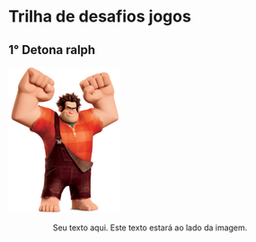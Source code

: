 # Trilha de desafios jogos
## 1° Detona ralph

<div display="flex">
  <img src="src/img/ralph1_resized.png" alt="Detona Ralph">
<p align="center">Seu texto aqui. Este texto estará ao lado da imagem.</p>
</div>




 
 



